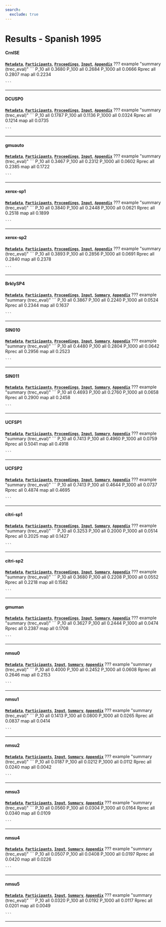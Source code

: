 ```yaml
---
search:
  exclude: true
---
```


# Results - Spanish 1995 

#### CrnlSE 
[**`Metadata`**](./runs.md#crnlse), [**`Participants`**](./participants.md#cornell), [**`Proceedings`**](./proceedings.md#new-retrieval-approaches-using-smart-trec-4), [**`Input`**](https://trec.nist.gov/results/trec4/trec4.results.input/tracks/spanish/topics_1_25/input.CrnlSE.Z), [**`Appendix`**](https://trec.nist.gov/pubs/trec4/appendices/spanish/CrnlSE.pdf)
??? example "summary (trec_eval)"
	```
	P_10		all 0.3680
	P_100		all 0.2684
	P_1000		all 0.0666
	Rprec		all 0.2807
	map			all 0.2234

	```
---
#### DCUSP0 
[**`Metadata`**](./runs.md#dcusp0), [**`Participants`**](./participants.md#dublin), [**`Proceedings`**](./proceedings.md#trec-4-experiments-at-dublin-city-university-thresholding-posting-lists-query-expansion-with-wordnet-and-pos-tagging-of-spanish), [**`Input`**](https://trec.nist.gov/results/trec4/trec4.results.input/tracks/spanish/topics_1_25/input.DCUSP0.Z), [**`Appendix`**](https://trec.nist.gov/pubs/trec4/appendices/spanish/DCUSP0.pdf)
??? example "summary (trec_eval)"
	```
	P_10		all 0.1787
	P_100		all 0.1136
	P_1000		all 0.0324
	Rprec		all 0.1214
	map			all 0.0735

	```
---
#### gmuauto 
[**`Metadata`**](./runs.md#gmuauto), [**`Participants`**](./participants.md#gmu), [**`Proceedings`**](./proceedings.md#improving-accuracy-and-run-time-performance-for-trec-4), [**`Input`**](https://trec.nist.gov/results/trec4/trec4.results.input/tracks/spanish/topics_1_25/input.gmuauto.Z), [**`Appendix`**](https://trec.nist.gov/pubs/trec4/appendices/spanish/gmuauto.pdf)
??? example "summary (trec_eval)"
	```
	P_10		all 0.3467
	P_100		all 0.2312
	P_1000		all 0.0602
	Rprec		all 0.2385
	map			all 0.1722

	```
---
#### xerox-sp1 
[**`Metadata`**](./runs.md#xerox-sp1), [**`Participants`**](./participants.md#xerox), [**`Proceedings`**](./proceedings.md#xerox-site-report-four-trec-4-tracks), [**`Input`**](https://trec.nist.gov/results/trec4/trec4.results.input/tracks/spanish/topics_1_25/input.xerox-sp1.Z), [**`Appendix`**](https://trec.nist.gov/pubs/trec4/appendices/spanish/xerox-sp1.pdf)
??? example "summary (trec_eval)"
	```
	P_10		all 0.3840
	P_100		all 0.2448
	P_1000		all 0.0621
	Rprec		all 0.2518
	map			all 0.1899

	```
---
#### xerox-sp2 
[**`Metadata`**](./runs.md#xerox-sp2), [**`Participants`**](./participants.md#xerox), [**`Proceedings`**](./proceedings.md#xerox-site-report-four-trec-4-tracks), [**`Input`**](https://trec.nist.gov/results/trec4/trec4.results.input/tracks/spanish/topics_1_25/input.xerox-sp2.Z), [**`Appendix`**](https://trec.nist.gov/pubs/trec4/appendices/spanish/xerox-sp2.pdf)
??? example "summary (trec_eval)"
	```
	P_10		all 0.3893
	P_100		all 0.2856
	P_1000		all 0.0691
	Rprec		all 0.2840
	map			all 0.2378

	```
---
#### BrklySP4 
[**`Metadata`**](./runs.md#brklysp4), [**`Participants`**](./participants.md#berkeley), [**`Proceedings`**](./proceedings.md#logistic-regression-at-trec4-probabilistic-retrieval-from-full-text-document-collections), [**`Input`**](https://trec.nist.gov/results/trec4/trec4.results.input/tracks/spanish/topics_26_50/input.BrklySP4.Z), [**`Summary`**](https://trec.nist.gov/results/trec4/trec4.results.summary/tracks/spanish/topics_26_50/summary.BrklySP4.Z), [**`Appendix`**](https://trec.nist.gov/pubs/trec4/appendices/spanish/BrklySP4.pdf)
??? example "summary (trec_eval)"
	```
	P_10		all 0.3867
	P_100		all 0.2240
	P_1000		all 0.0524
	Rprec		all 0.2344
	map			all 0.1637

	```
---
#### SIN010 
[**`Metadata`**](./runs.md#sin010), [**`Participants`**](./participants.md#umass), [**`Proceedings`**](./proceedings.md#recent-experiments-with-inquery), [**`Input`**](https://trec.nist.gov/results/trec4/trec4.results.input/tracks/spanish/topics_26_50/input.SIN010.Z), [**`Summary`**](https://trec.nist.gov/results/trec4/trec4.results.summary/tracks/spanish/topics_26_50/summary.SIN010.Z), [**`Appendix`**](https://trec.nist.gov/pubs/trec4/appendices/spanish/SIN010.pdf)
??? example "summary (trec_eval)"
	```
	P_10		all 0.4480
	P_100		all 0.2804
	P_1000		all 0.0642
	Rprec		all 0.2956
	map			all 0.2523

	```
---
#### SIN011 
[**`Metadata`**](./runs.md#sin011), [**`Participants`**](./participants.md#umass), [**`Proceedings`**](./proceedings.md#recent-experiments-with-inquery), [**`Input`**](https://trec.nist.gov/results/trec4/trec4.results.input/tracks/spanish/topics_26_50/input.SIN011.Z), [**`Summary`**](https://trec.nist.gov/results/trec4/trec4.results.summary/tracks/spanish/topics_26_50/summary.SIN011.Z), [**`Appendix`**](https://trec.nist.gov/pubs/trec4/appendices/spanish/SIN011.pdf)
??? example "summary (trec_eval)"
	```
	P_10		all 0.4693
	P_100		all 0.2760
	P_1000		all 0.0658
	Rprec		all 0.2900
	map			all 0.2458

	```
---
#### UCFSP1 
[**`Metadata`**](./runs.md#ucfsp1), [**`Participants`**](./participants.md#ucf), [**`Proceedings`**](./proceedings.md#multi-lingual-text-filtering-using-semantic-modeling), [**`Input`**](https://trec.nist.gov/results/trec4/trec4.results.input/tracks/spanish/topics_26_50/input.UCFSP1.Z), [**`Summary`**](https://trec.nist.gov/results/trec4/trec4.results.summary/tracks/spanish/topics_26_50/summary.UCFSP1.Z), [**`Appendix`**](https://trec.nist.gov/pubs/trec4/appendices/spanish/UCFSP1.pdf)
??? example "summary (trec_eval)"
	```
	P_10		all 0.7413
	P_100		all 0.4960
	P_1000		all 0.0759
	Rprec		all 0.5041
	map			all 0.4918

	```
---
#### UCFSP2 
[**`Metadata`**](./runs.md#ucfsp2), [**`Participants`**](./participants.md#ucf), [**`Proceedings`**](./proceedings.md#multi-lingual-text-filtering-using-semantic-modeling), [**`Input`**](https://trec.nist.gov/results/trec4/trec4.results.input/tracks/spanish/topics_26_50/input.UCFSP2.Z), [**`Summary`**](https://trec.nist.gov/results/trec4/trec4.results.summary/tracks/spanish/topics_26_50/summary.UCFSP2.Z), [**`Appendix`**](https://trec.nist.gov/pubs/trec4/appendices/spanish/UCFSP2.pdf)
??? example "summary (trec_eval)"
	```
	P_10		all 0.7413
	P_100		all 0.4644
	P_1000		all 0.0737
	Rprec		all 0.4874
	map			all 0.4695

	```
---
#### citri-sp1 
[**`Metadata`**](./runs.md#citri-sp1), [**`Participants`**](./participants.md#citri), [**`Proceedings`**](./proceedings.md#similarity-measures-for-short-queries), [**`Input`**](https://trec.nist.gov/results/trec4/trec4.results.input/tracks/spanish/topics_26_50/input.citri-sp1.Z), [**`Summary`**](https://trec.nist.gov/results/trec4/trec4.results.summary/tracks/spanish/topics_26_50/summary.citri-sp1.Z), [**`Appendix`**](https://trec.nist.gov/pubs/trec4/appendices/spanish/citri-sp1.pdf)
??? example "summary (trec_eval)"
	```
	P_10		all 0.3253
	P_100		all 0.2000
	P_1000		all 0.0514
	Rprec		all 0.2025
	map			all 0.1427

	```
---
#### citri-sp2 
[**`Metadata`**](./runs.md#citri-sp2), [**`Participants`**](./participants.md#citri), [**`Proceedings`**](./proceedings.md#similarity-measures-for-short-queries), [**`Input`**](https://trec.nist.gov/results/trec4/trec4.results.input/tracks/spanish/topics_26_50/input.citri-sp2.Z), [**`Summary`**](https://trec.nist.gov/results/trec4/trec4.results.summary/tracks/spanish/topics_26_50/summary.citri-sp2.Z), [**`Appendix`**](https://trec.nist.gov/pubs/trec4/appendices/spanish/citri-sp2.pdf)
??? example "summary (trec_eval)"
	```
	P_10		all 0.3680
	P_100		all 0.2208
	P_1000		all 0.0552
	Rprec		all 0.2218
	map			all 0.1582

	```
---
#### gmuman 
[**`Metadata`**](./runs.md#gmuman), [**`Participants`**](./participants.md#gmu), [**`Proceedings`**](./proceedings.md#improving-accuracy-and-run-time-performance-for-trec-4), [**`Input`**](https://trec.nist.gov/results/trec4/trec4.results.input/tracks/spanish/topics_26_50/input.gmuman.Z), [**`Summary`**](https://trec.nist.gov/results/trec4/trec4.results.summary/tracks/spanish/topics_26_50/summary.gmuman.Z), [**`Appendix`**](https://trec.nist.gov/pubs/trec4/appendices/spanish/gmuman.pdf)
??? example "summary (trec_eval)"
	```
	P_10		all 0.3627
	P_100		all 0.2444
	P_1000		all 0.0474
	Rprec		all 0.2387
	map			all 0.1708

	```
---
#### nmsu0 
[**`Metadata`**](./runs.md#nmsu0), [**`Participants`**](./participants.md#nsmu), [**`Input`**](https://trec.nist.gov/results/trec4/trec4.results.input/tracks/spanish/topics_26_50/input.nmsu0.Z), [**`Summary`**](https://trec.nist.gov/results/trec4/trec4.results.summary/tracks/spanish/topics_26_50/summary.nmsu0.Z), [**`Appendix`**](https://trec.nist.gov/pubs/trec4/appendices/spanish/nmsu0.pdf)
??? example "summary (trec_eval)"
	```
	P_10		all 0.4000
	P_100		all 0.2452
	P_1000		all 0.0608
	Rprec		all 0.2646
	map			all 0.2153

	```
---
#### nmsu1 
[**`Metadata`**](./runs.md#nmsu1), [**`Participants`**](./participants.md#nsmu), [**`Input`**](https://trec.nist.gov/results/trec4/trec4.results.input/tracks/spanish/topics_26_50/input.nmsu1.Z), [**`Summary`**](https://trec.nist.gov/results/trec4/trec4.results.summary/tracks/spanish/topics_26_50/summary.nmsu1.Z), [**`Appendix`**](https://trec.nist.gov/pubs/trec4/appendices/spanish/nmsu1.pdf)
??? example "summary (trec_eval)"
	```
	P_10		all 0.1413
	P_100		all 0.0800
	P_1000		all 0.0265
	Rprec		all 0.0837
	map			all 0.0414

	```
---
#### nmsu2 
[**`Metadata`**](./runs.md#nmsu2), [**`Participants`**](./participants.md#nsmu), [**`Input`**](https://trec.nist.gov/results/trec4/trec4.results.input/tracks/spanish/topics_26_50/input.nmsu2.Z), [**`Summary`**](https://trec.nist.gov/results/trec4/trec4.results.summary/tracks/spanish/topics_26_50/summary.nmsu2.Z), [**`Appendix`**](https://trec.nist.gov/pubs/trec4/appendices/spanish/nmsu2.pdf)
??? example "summary (trec_eval)"
	```
	P_10		all 0.0187
	P_100		all 0.0212
	P_1000		all 0.0112
	Rprec		all 0.0240
	map			all 0.0042

	```
---
#### nmsu3 
[**`Metadata`**](./runs.md#nmsu3), [**`Participants`**](./participants.md#nsmu), [**`Input`**](https://trec.nist.gov/results/trec4/trec4.results.input/tracks/spanish/topics_26_50/input.nmsu3.Z), [**`Summary`**](https://trec.nist.gov/results/trec4/trec4.results.summary/tracks/spanish/topics_26_50/summary.nmsu3.Z), [**`Appendix`**](https://trec.nist.gov/pubs/trec4/appendices/spanish/nmsu3.pdf)
??? example "summary (trec_eval)"
	```
	P_10		all 0.0560
	P_100		all 0.0304
	P_1000		all 0.0164
	Rprec		all 0.0340
	map			all 0.0109

	```
---
#### nmsu4 
[**`Metadata`**](./runs.md#nmsu4), [**`Participants`**](./participants.md#nsmu), [**`Input`**](https://trec.nist.gov/results/trec4/trec4.results.input/tracks/spanish/topics_26_50/input.nmsu4.Z), [**`Summary`**](https://trec.nist.gov/results/trec4/trec4.results.summary/tracks/spanish/topics_26_50/summary.nmsu4.Z), [**`Appendix`**](https://trec.nist.gov/pubs/trec4/appendices/spanish/nmsu4.pdf)
??? example "summary (trec_eval)"
	```
	P_10		all 0.0507
	P_100		all 0.0408
	P_1000		all 0.0197
	Rprec		all 0.0420
	map			all 0.0226

	```
---
#### nmsu5 
[**`Metadata`**](./runs.md#nmsu5), [**`Participants`**](./participants.md#nsmu), [**`Input`**](https://trec.nist.gov/results/trec4/trec4.results.input/tracks/spanish/topics_26_50/input.nmsu5.Z), [**`Summary`**](https://trec.nist.gov/results/trec4/trec4.results.summary/tracks/spanish/topics_26_50/summary.nmsu5.Z), [**`Appendix`**](https://trec.nist.gov/pubs/trec4/appendices/spanish/nmsu5.pdf)
??? example "summary (trec_eval)"
	```
	P_10		all 0.0320
	P_100		all 0.0192
	P_1000		all 0.0117
	Rprec		all 0.0201
	map			all 0.0049

	```
---
